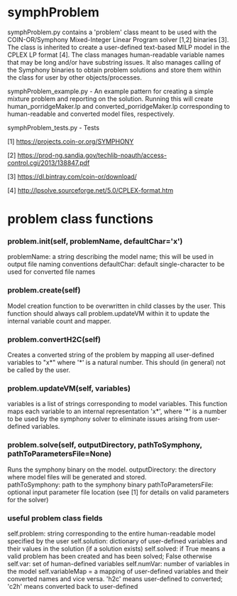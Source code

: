 # symphProblem

symphProblem.py contains a 'problem' class meant to be used with the COIN-OR/Symphony Mixed-Integer Linear Program solver [1,2] binaries [3]. The class is inherited to create a user-defined text-based MILP model in the CPLEX LP format [4].  The class manages human-readable variable names that may be long and/or have substring issues.  It also manages calling of the Symphony binaries to obtain problem solutions and store them within the class for user by other objects/processes.

symphProblem_example.py - An example pattern for creating a simple mixture problem and reporting on the solution.  Running this will create human_porridgeMaker.lp and converted_porridgeMaker.lp corresponding to human-readable and converted model files, respectively.

symphProblem_tests.py - Tests

[1] https://projects.coin-or.org/SYMPHONY

[2] https://prod-ng.sandia.gov/techlib-noauth/access-control.cgi/2013/138847.pdf

[3] https://dl.bintray.com/coin-or/download/

[4] http://lpsolve.sourceforge.net/5.0/CPLEX-format.htm


# problem class functions

### problem.__init__(self, problemName, defaultChar='x')
problemName: a string describing the model name; this will be used in output file naming conventions
defaultChar: default single-character to be used for converted file names

### problem.create(self) 
Model creation function to be overwritten in child classes by the user.  This function should always call problem.updateVM within it to update the internal variable count and mapper.

### problem.convertH2C(self)
Creates a converted string of the problem by mapping all user-defined variables to "x*" where '*' is a natural number.  This should (in general) not be called by the user.

### problem.updateVM(self, variables)
variables is a list of strings corresponding to model variables. This function maps each variable to an internal representation 'x*', where '*' is a number to be used by the symphony solver to eliminate issues arising from user-defined variables.

### problem.solve(self, outputDirectory, pathToSymphony, pathToParametersFile=None)
Runs the symphony binary on the model.  outputDirectory: the directory where model files will be generated and stored.  
pathToSymphony: path to the symphony binary
pathToParametersFile: optional input parameter file location (see [1] for details on valid parameters for the solver)

### useful problem class fields

self.problem: string corresponding to the entire human-readable model specified by the user
self.solution: dictionary of user-defined variables and their values in the solution (if a solution exists)
self.solved: if True means a valid problem has been created and has been solved; False otherwise
self.var: set of human-defined variables
self.numVar: number of variables in the model
self.variableMap = a mapping of user-defined variables and their converted names and vice versa.  'h2c' means user-defined to converted; 'c2h' means converted back to user-defined
